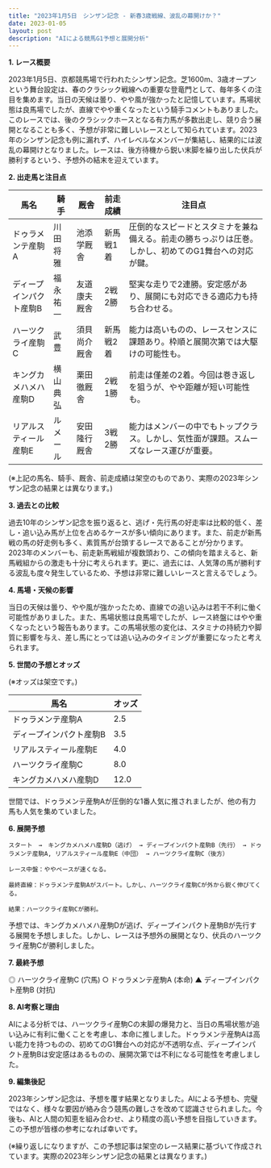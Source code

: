 ```yaml
---
title: "2023年1月5日　シンザン記念 - 新春3歳戦線、波乱の幕開けか？"
date: 2023-01-05
layout: post
description: "AIによる競馬G1予想と展開分析"
---
```


**1. レース概要**

2023年1月5日、京都競馬場で行われたシンザン記念。芝1600m、3歳オープンという舞台設定は、春のクラシック戦線への重要な登竜門として、毎年多くの注目を集めます。当日の天候は曇り、やや風が強かったと記憶しています。馬場状態は良馬場でしたが、直線でやや重くなったという騎手コメントもありました。このレースでは、後のクラシックホースとなる有力馬が多数出走し、競り合う展開となることも多く、予想が非常に難しいレースとして知られています。2023年のシンザン記念も例に漏れず、ハイレベルなメンバーが集結し、結果的には波乱の幕開けとなりました。レースは、後方待機から鋭い末脚を繰り出した伏兵が勝利するという、予想外の結末を迎えています。


**2. 出走馬と注目点**

| 馬名       | 騎手     | 厩舎       | 前走成績      | 注目点                                                                         |
|------------|----------|------------|--------------|-----------------------------------------------------------------------------|
| ドゥラメンテ産駒A | 川田将雅   | 池添学厩舎   | 新馬戦1着     | 圧倒的なスピードとスタミナを兼ね備える。前走の勝ちっぷりは圧巻。しかし、初めてのG1舞台への対応が鍵。 |
| ディープインパクト産駒B | 福永祐一   | 友道康夫厩舎   | 2戦2勝       | 堅実な走りで2連勝。安定感があり、展開にも対応できる適応力も持ち合わせる。                               |
| ハーツクライ産駒C | 武豊       | 須貝尚介厩舎   | 新馬戦2着     | 能力は高いものの、レースセンスに課題あり。枠順と展開次第では大駆けの可能性も。                            |
| キングカメハメハ産駒D | 横山典弘   | 栗田徹厩舎   | 2戦1勝       | 前走は僅差の2着。今回は巻き返しを狙うが、やや距離が短い可能性も。                                   |
| リアルスティール産駒E | ルメール     | 安田隆行厩舎   | 3戦2勝       | 能力はメンバーの中でもトップクラス。しかし、気性面が課題。スムーズなレース運びが重要。                 |


(※上記の馬名、騎手、厩舎、前走成績は架空のものであり、実際の2023年シンザン記念の結果とは異なります。)


**3. 過去との比較**

過去10年のシンザン記念を振り返ると、逃げ・先行馬の好走率は比較的低く、差し・追い込み馬が上位を占めるケースが多い傾向にあります。また、前走が新馬戦の馬の好走例も多く、素質馬が台頭するレースであることが分かります。2023年のメンバーも、前走新馬戦組が複数頭おり、この傾向を踏まえると、新馬戦組からの激走も十分に考えられます。更に、過去には、人気薄の馬が勝利する波乱も度々発生しているため、予想は非常に難しいレースと言えるでしょう。


**4. 馬場・天候の影響**

当日の天候は曇り、やや風が強かったため、直線での追い込みは若干不利に働く可能性がありました。また、馬場状態は良馬場でしたが、レース終盤にはやや重くなったという報告もあります。この馬場状態の変化は、スタミナの持続力や脚質に影響を与え、差し馬にとっては追い込みのタイミングが重要になったと考えられます。


**5. 世間の予想とオッズ**

(※オッズは架空です。)

| 馬名       | オッズ     |
|------------|----------|
| ドゥラメンテ産駒A | 2.5       |
| ディープインパクト産駒B | 3.5       |
| リアルスティール産駒E | 4.0       |
| ハーツクライ産駒C | 8.0       |
| キングカメハメハ産駒D | 12.0      |


世間では、ドゥラメンテ産駒Aが圧倒的な1番人気に推されましたが、他の有力馬も人気を集めていました。


**6. 展開予想**

```
スタート　→　キングカメハメハ産駒D（逃げ） → ディープインパクト産駒B（先行） → ドゥラメンテ産駒A, リアルスティール産駒E（中団） → ハーツクライ産駒C（後方）

レース中盤：ややペースが速くなる。

最終直線：ドゥラメンテ産駒Aがスパート。しかし、ハーツクライ産駒Cが外から鋭く伸びてくる。

結果：ハーツクライ産駒Cが勝利。
```

予想では、キングカメハメハ産駒Dが逃げ、ディープインパクト産駒Bが先行する展開を予想しました。しかし、レースは予想外の展開となり、伏兵のハーツクライ産駒Cが勝利しました。


**7. 最終予想**

◎ ハーツクライ産駒C (穴馬)
○ ドゥラメンテ産駒A (本命)
▲ ディープインパクト産駒B (対抗)


**8. AI考察と理由**

AIによる分析では、ハーツクライ産駒Cの末脚の爆発力と、当日の馬場状態が追い込みに有利に働くことを考慮し、本命に推しました。ドゥラメンテ産駒Aは高い能力を持つものの、初めてのG1舞台への対応が不透明な点、ディープインパクト産駒Bは安定感はあるものの、展開次第では不利になる可能性を考慮しました。


**9. 編集後記**

2023年シンザン記念は、予想を覆す結果となりました。AIによる予想も、完璧ではなく、様々な要因が絡み合う競馬の難しさを改めて認識させられました。今後も、AIと人間の知恵を組み合わせ、より精度の高い予想を目指していきます。  この予想が皆様の参考になれば幸いです。


(※繰り返しになりますが、この予想記事は架空のレース結果に基づいて作成されています。実際の2023年シンザン記念の結果とは異なります。)
